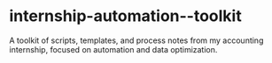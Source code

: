 # internship-automation--toolkit
A toolkit of scripts, templates, and process notes from my accounting internship, focused on automation and data optimization.
